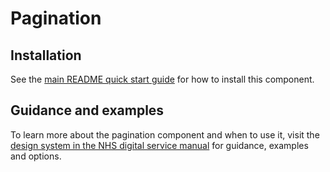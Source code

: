 # Pagination

## Installation

See the [main README quick start guide](https://github.com/nhsuk/nhsuk-frontend#quick-start) for how to install this component.

## Guidance and examples

To learn more about the pagination component and when to use it, visit the [design system in the NHS digital service manual](https://service-manual.nhs.uk/design-system/components/pagination) for guidance, examples and options.
